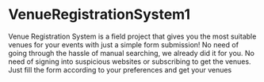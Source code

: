 # VenueRegistrationSystem1
Venue Registration System is a field project that gives you the most suitable venues for your events with just a simple form submission! 
No need of going through the hassle of manual searching, we already did it for you. No need of signing into suspicious websites or subscribing to get the venues. Just fill the form according to your preferences and get your venues
